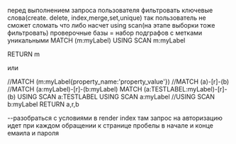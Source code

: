 перед выполнением запроса пользователя фильтровать ключевые слова(create. delete, index,merge,set,unique)
так пользователь не сможет сломать что либо
насчет using scan(на этапе выборки тоже фильтровать)
проверочные базы = набор подграфов с метками уникальными
MATCH (m:myLabel)
USING SCAN m:myLabel

RETURN m



или



//MATCH (m:myLabel{property_name:'property_value'})
//MATCH (a)-[r]-(b)
//MATCH (a:myLabel)-[r]-(b:myLabel)
MATCH (a:TESTLABEL:myLabel)-[r]-(b)
USING SCAN a:TESTLABEL
USING SCAN a:myLabel
//USING SCAN b:myLabel
RETURN a,r,b



--разобраться с условиями в render index там запрос на авторизацию идет при каждом обращении к странице
пробелы в начале и конце емаила и пароля